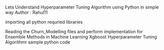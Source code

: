 Lets Understand Hyperparameter Tuning Algorithm using Python in simple way Author : Rahul11

importing all python requried libraries

Reading the Churn_Modelling files and perform implementation for Ensemble Methods in Machine Learning Xgboost Hyperparameter Tuning Algorithmr sample python code
